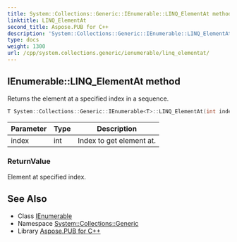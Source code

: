 ```yaml
---
title: System::Collections::Generic::IEnumerable::LINQ_ElementAt method
linktitle: LINQ_ElementAt
second_title: Aspose.PUB for C++
description: 'System::Collections::Generic::IEnumerable::LINQ_ElementAt method. Returns the element at a specified index in a sequence in C++.'
type: docs
weight: 1300
url: /cpp/system.collections.generic/ienumerable/linq_elementat/
---
```

## IEnumerable::LINQ_ElementAt method


Returns the element at a specified index in a sequence.

```cpp
T System::Collections::Generic::IEnumerable<T>::LINQ_ElementAt(int index)
```


| Parameter | Type | Description |
| --- | --- | --- |
| index | int | Index to get element at. |

### ReturnValue

Element at specified index.

## See Also

* Class [IEnumerable](../)
* Namespace [System::Collections::Generic](../../)
* Library [Aspose.PUB for C++](../../../)
